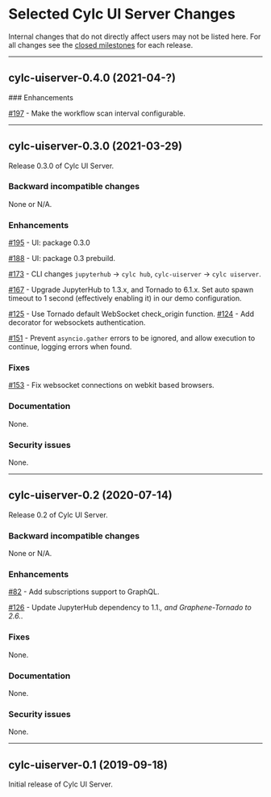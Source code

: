 # Selected Cylc UI Server Changes

Internal changes that do not directly affect users may not be listed here.  For
all changes see the [closed
milestones](https://github.com/cylc/cylc-uiserver/milestones?state=closed) for
each release.

<!-- The topmost release date is automatically updated by GitHub Actions. When
creating a new release entry be sure to copy & paste the span tag with the
`actions:bind` attribute, which is used by a regex to find the text to be
updated. Only the first match gets replaced, so it's fine to leave the old
ones in. -->
-------------------------------------------------------------------------------
## __cylc-uiserver-0.4.0 (<span actions:bind='release-date'>2021-04-?</span>)__

### Enhancements

[#197](https://github.com/cylc/cylc-uiserver/pull/197) -
Make the workflow scan interval configurable.

-------------------------------------------------------------------------------
## __cylc-uiserver-0.3.0 (2021-03-29)__

Release 0.3.0 of Cylc UI Server.

### Backward incompatible changes

None or N/A.

### Enhancements

[#195](https://github.com/cylc/cylc-uiserver/pull/195) - UI: package 0.3.0

[#188](https://github.com/cylc/cylc-uiserver/pull/188) - UI: package
0.3 prebuild.

[#173](https://github.com/cylc/cylc-uiserver/pull/173) - CLI changes
`jupyterhub` -> `cylc hub`, `cylc-uiserver` -> `cylc uiserver`.

[#167](https://github.com/cylc/cylc-uiserver/pull/167) - Upgrade
JupyterHub to 1.3.x, and Tornado to 6.1.x. Set auto spawn timeout
to 1 second (effectively enabling it) in our demo configuration.

[#125](https://github.com/cylc/cylc-uiserver/pull/125) - Use Tornado
default WebSocket check_origin function.
[#124](https://github.com/cylc/cylc-uiserver/pull/124) - Add decorator
for websockets authentication.

[#151](https://github.com/cylc/cylc-uiserver/pull/151) - Prevent
`asyncio.gather` errors to be ignored, and allow execution to continue,
logging errors when found.

### Fixes

[#153](https://github.com/cylc/cylc-uiserver/pull/153) - Fix websocket
connections on webkit based browsers.

### Documentation

None.

### Security issues

None.

-------------------------------------------------------------------------------
## __cylc-uiserver-0.2 (2020-07-14)__

Release 0.2 of Cylc UI Server.

### Backward incompatible changes

None or N/A.

### Enhancements

[#82](https://github.com/cylc/cylc-uiserver/pull/82) - Add subscriptions
support to GraphQL.

[#126](https://github.com/cylc/cylc-uiserver/pull/126) - Update JupyterHub
dependency to 1.1.*, and Graphene-Tornado to 2.6.*.

### Fixes

None.

### Documentation

None.

### Security issues

None.

-------------------------------------------------------------------------------
## __cylc-uiserver-0.1 (2019-09-18)__

Initial release of Cylc UI Server.
